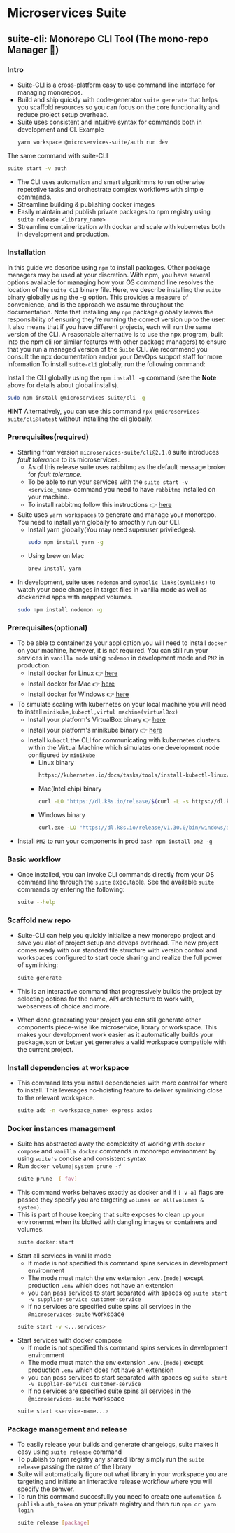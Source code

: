 # Microservices Suite

## suite-cli: Monorepo CLI Tool (The mono-repo Manager 🦧)

### Intro
- Suite-CLI is a cross-platform easy to use command line interface for managing monorepos. 
- Build and ship quickly with code-generator `suite generate` that helps you scaffold resources so you can focus on the core functionality and reduce project setup overhead.
- Suite uses consistent and intuitive syntax for commands both in development and CI.
Example 
  ```bash
  yarn workspace @microservices-suite/auth run dev
  ```
The same command with suite-CLI
  ```bash
  suite start -v auth
  ```
- The CLI uses automation and smart algorithmns to run otherwise repetetive tasks and orchestrate complex workflows with simple commands.
- Streamline building & publishing docker images
- Easily maintain and publish private packages to npm registry using `suite release <library_name>` 
- Streamline containerization with docker and scale with kubernetes both in development and production.

### Installation

In this guide we describe using `npm` to install packages. Other package managers may be used at your discretion. With npm, you have several options available for managing how your OS command line resolves the location of the `suite CLI` binary file. Here, we describe installing the `suite` binary globally using the -g option. This provides a measure of convenience, and is the approach we assume throughout the documentation. Note that installing any `npm` package globally leaves the responsibility of ensuring they're running the correct version up to the user.  It also means that if you have different projects, each will run the same version of the CLI. A reasonable alternative is to use the npx program, built into the npm cli (or similar features with other package managers) to ensure that you run a managed version of the `Suite` CLI. We recommend you consult the npx documentation and/or your DevOps support staff for more information.To install `suite-cli` globally, run the following command:

Install the CLI globally using the `npm install -g` command (see the **Note** above for details about global installs).

  ```bash
  sudo npm install @microservices-suite/cli -g
  ```
**HINT**
Alternatively, you can use this command `npx @microservices-suite/cli@latest` without installing the cli globally.

### Prerequisites(required)
- Starting from version `microservices-suite/cli@2.1.0` suite  introduces *fault tolerance* to its microservices. 
  - As of this release suite uses rabbitmq as the default message broker for *fault tolerance*. 
  - To be able to run your services with the `suite start -v <service_name>` command you need to have `rabbitmq` installed on your machine.
  - To install rabbitmq follow this instructions 👉 [here ](https://www.rabbitmq.com/docs/download#:~:text=Linux%2C%20BSD%2C%20UNIX,OTP%20for%20RabbitMQ)
- Suite uses `yarn workspaces` to generate and manage your monorepo. You need to install yarn globally to smoothly run our CLI.
  - Install yarn globally(You may need superuser priviledges).
    ```bash
    sudo npm install yarn -g
    ```
  - Using brew on Mac
    ```bash
    brew install yarn
    ```
- In development, suite uses `nodemon`  and `symbolic links(symlinks)` to watch your code changes in target files in vanilla mode as well as dockerized apps with mapped volumes. 
    ```bash
    sudo npm install nodemon -g
    ```
### Prerequisites(optional)
- To be able to containerize your application you will need to install `docker` on your machine, however, it is not required. You can still run your services in `vanilla mode` using `nodemon` in development mode and `PM2` in production.
  - Install docker for Linux 👉 [here ](https://docs.docker.com/desktop/install/linux-install/)
  - Install docker for Mac 👉 [here ](https://docs.docker.com/desktop/install/mac-install/)
  - Install docker for Windows 👉 [here ](https://docs.docker.com/desktop/install/windows-install/)
- To simulate scaling with kubernetes on your local machine you will need to install `minikube,kubectl,virtul machine(virtualBox)`
  - Install your platform's VirtualBox binary 👉 [here ](https://www.virtualbox.org/wiki/Downloads)
  - Install your platform's minikube binary 👉 [here ](https://minikube.sigs.k8s.io/docs/start/)
  - Install `kubectl` the CLI for communicating with kubernetes clusters within the Virtual Machine which simulates one development node configured by `minikube`
    - Linux binary
      ```bash
      https://kubernetes.io/docs/tasks/tools/install-kubectl-linux/
      ```
    - Mac(Intel chip) binary
      ```bash
      curl -LO "https://dl.k8s.io/release/$(curl -L -s https://dl.k8s.io/release/stable.txt)/bin/darwin/amd64/kubectl"
      ```
    - Windows binary
      ```bash
      curl.exe -LO "https://dl.k8s.io/release/v1.30.0/bin/windows/amd64/kubectl.exe"
      ```
- Install `PM2` to run your components in prod
      ```bash
      npm install pm2 -g
      ```

### Basic workflow
- Once installed, you can invoke CLI commands directly from your OS command line through the `suite` executable. See the available `suite` commands by entering the following:
  ```bash
  suite --help
  ```

### Scaffold new repo
- Suite-CLI can help you quickly initialize a new monorepo project and save you alot of project setup and devops overhead. The new project comes ready with our standard file structure with version control and workspaces configured to start code sharing and realize the full power of symlinking:
  ```bash
  suite generate 
  ```

- This is an interactive command that progressively builds the project by selecting options for the name, API architecture to work with, webservers of choice and more.
- When done generating your project you can still generate other components piece-wise like microservice, library or workspace. This makes your development work easier as it automatically builds your package.json or better yet generates a valid workspace compatible with the current project.

### Install dependencies at workspace
- This command lets you install dependencies with more control for where to install. This leverages no-hoisting feature to deliver symlinking close to the relevant workspace.
  ```bash
  suite add -n <workspace_name> express axios
  ```

### Docker instances management
- Suite has abstracted away the complexity of working with  `docker compose` and `vanilla docker` commands in monorepo environment by using `suite's` concise and consistent syntax
- Run `docker volume|system prune -f`
  ```bash
  suite prune  [-fav]
  ```
- This command works behaves exactly as docker and if `[-v-a]` flags are passed they specify you are targeting `volumes or all(volumes & system)`. 
- This is part of house keeping that suite exposes to clean up your environemnt when its blotted with dangling images or containers and volumes.
  ```bash
  suite docker:start
  ```
- Start all services in vanilla mode
  - If mode is not specified this command spins services in development environment
  - The mode must match the env extension `.env.[mode]` except production `.env` which does not have an extension
  - you can pass services to start separated with spaces eg `suite start -v supplier-service customer-service`
  - If no services are specified suite spins all services in the `@microservices-suite` workspace
  ```bash
  suite start -v <...services>
  ```
- Start services with docker compose
  - If mode is not specified this command spins services in development environment
  - The mode must match the env extension `.env.[mode]` except production `.env` which does not have an extension
  - you can pass services to start separated with spaces eg `suite start -v supplier-service customer-service`
  - If no services are specified suite spins all services in the `@microservices-suite` workspace
  ```bash
  suite start <service-name...>
  ```
### Package management and release 
- To easily release your builds and generate changelogs, suite makes it easy using `suite release` command
- To publish to npm registry any shared libray simply run the `suite release` passing the name of the library
- Suite will automatically figure out what library in your workspace you are targeting and initiate an interactive release workflow where you will specify the semver.
- To run this command succesfully you need to create one `automation & publish` `auth_token` on your private registry and then run `npm or yarn login`
  ```bash
  suite release [package]
  ```